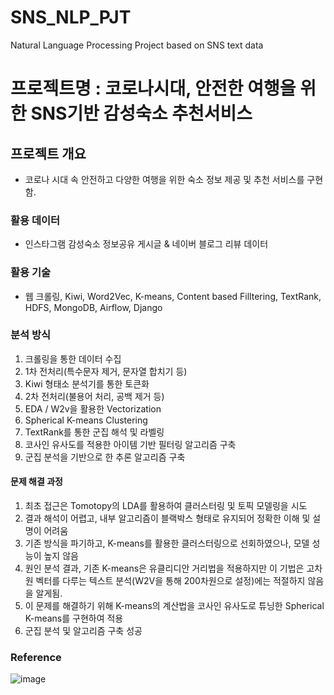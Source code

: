 # SNS_NLP_PJT
Natural Language Processing Project based on SNS text data  

# 프로젝트명 : 코로나시대, 안전한 여행을 위한 SNS기반 감성숙소 추천서비스
## 프로젝트 개요
  - 코로나 시대 속 안전하고 다양한 여행을 위한 숙소 정보 제공 및 추천 서비스를 구현함.
### 활용 데이터 
  - 인스타그램 감성숙소 정보공유 게시글 & 네이버 블로그 리뷰 데이터
### 활용 기술
  - 웹 크롤링, Kiwi, Word2Vec, K-means, Content based Filltering, TextRank, HDFS, MongoDB, Airflow, Django 
### 분석 방식
  1. 크롤링을 통한 데이터 수집
  2. 1차 전처리(특수문자 제거, 문자열 합치기 등)
  3. Kiwi 형태소 분석기를 통한 토큰화
  4. 2차 전처리(불용어 처리, 공백 제거 등)
  5. EDA / W2v을 활용한 Vectorization 
  6. Spherical K-means Clustering
  7. TextRank를 통한 군집 해석 및 라벨링 
  8. 코사인 유사도를 적용한 아이템 기반 필터링 알고리즘 구축
  9. 군집 분석을 기반으로 한 추론 알고리즘 구축

#### 문제 해결 과정
  1. 최초 접근은 Tomotopy의 LDA를 활용하여 클러스터링 및 토픽 모델링을 시도
  2. 결과 해석이 어렵고, 내부 알고리즘이 블랙박스 형태로 유지되어 정확한 이해 및 설명이 어려움
  3. 기존 방식을 파기하고, K-means를 활용한 클러스터링으로 선회하였으나, 모델 성능이 높지 않음
  4. 원인 분석 결과, 기존 K-means은 유클리디안 거리법을 적용하지만 이 기법은 고차원 벡터를 다루는 텍스트 분석(W2V을 통해 200차원으로 설정)에는 적절하지 않음을 알게됨.
  5. 이 문제를 해결하기 위해 K-means의 계산법을 코사인 유사도로 튜닝한 Spherical K-means를 구현하여 적용 
  6. 군집 분석 및 알고리즘 구축 성공


### Reference
![image](https://user-images.githubusercontent.com/85140314/140265679-2ba71175-8d78-4626-9515-c52017d78090.png)
